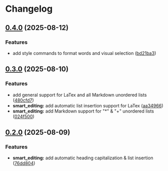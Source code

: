 # Changelog

## [0.4.0](https://github.com/jeangiraldoo/markup.nvim/compare/v0.3.0...v0.4.0) (2025-08-12)


### Features

* add style commands to format words and visual selection ([bd21ba3](https://github.com/jeangiraldoo/markup.nvim/commit/bd21ba3af132f5ead152e9a12f124a45e8468484))

## [0.3.0](https://github.com/jeangiraldoo/markup.nvim/compare/v0.2.0...v0.3.0) (2025-08-10)


### Features

* add general support for LaTex and all Markdown unordered lists ([480cfd7](https://github.com/jeangiraldoo/markup.nvim/commit/480cfd70c50d5dc418b477142e00f074e563478c))
* **smart_editing:** add automatic list insertion support for LaTex ([aa34966](https://github.com/jeangiraldoo/markup.nvim/commit/aa34966c112146ed749bf8212b21e32b170541fb))
* **smart_editing:** add Markdown support for "*" & "+" unordered lists ([024f500](https://github.com/jeangiraldoo/markup.nvim/commit/024f500f6986c29874f1c0433a3a2c4b0e66d783))

## [0.2.0](https://github.com/jeangiraldoo/markup.nvim/compare/v0.1.0...v0.2.0) (2025-08-09)


### Features

* **smart_editing:** add automatic heading capitalization & list insertion ([76dd804](https://github.com/jeangiraldoo/markup.nvim/commit/76dd804c7a26bb052635144e11d93971c2b8489b))
